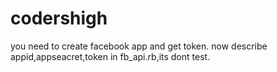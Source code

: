 # codershigh
you need to create facebook app and get token.
now describe appid,appseacret,token in fb_api.rb,its dont test.
